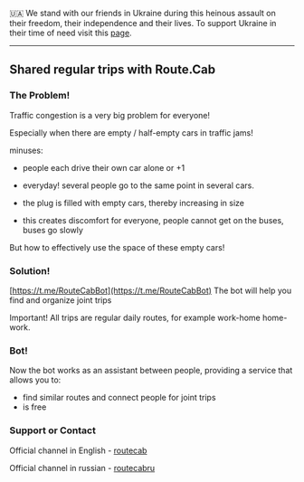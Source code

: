 
🇺🇦
We stand with our friends in Ukraine during this heinous assault on their freedom, their independence and their lives.
To support Ukraine in their time of need visit this [page](https://ukraine.ua/news/stand-with-ukraine/).
___
## Shared regular trips with Route.Cab

### The Problem!
Traffic congestion is a very big problem for everyone!

Especially when there are empty / half-empty cars in traffic jams!

minuses:

 - people each drive their own car alone or +1

 - everyday! several people go to the same point in several cars.

 - the plug is filled with empty cars, thereby increasing in size

 - this creates discomfort for everyone, people cannot get on the buses, buses go slowly



But how to effectively use the space of these empty cars!


### Solution!
[https://t.me/RouteCabBot](https://t.me/RouteCabBot) The bot will help you find and organize joint trips

Important! All trips are regular daily routes, for example work-home home-work.

### Bot!
Now the bot works as an assistant between people, providing a service that allows you to:

 - find similar routes and connect people for joint trips
 - is free

### Support or Contact

Official channel in English - [routecab](https://t.me/routecab)

Official channel in russian - [routecabru](https://t.me/routecab)
